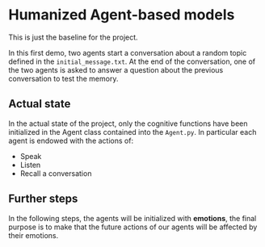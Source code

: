 # Humanized Agent-based models

This is just the baseline for the project.

In this first demo, two agents start a conversation about a random topic defined in the `initial_message.txt`. At the end of the conversation, one of the two agents is asked to answer a question about the previous conversation to test the memory.

## Actual state

In the actual state of the project, only the cognitive functions have been initialized in the Agent class contained into the `Agent.py`. In particular each agent is endowed with the actions of:

- Speak
- Listen
- Recall a conversation

## Further steps

In the following steps, the agents will be initialized with **emotions**, the final purpose is to make that the future actions of our agents will be affected by their emotions.
